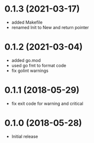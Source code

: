# 0.1.3 (2021-03-17)

- added Makefile
- renamed Init to New and return pointer

# 0.1.2 (2021-03-04)

- added go.mod
- used go fmt to format code
- fix golint warnings

# 0.1.1 (2018-05-29)

- fix exit code for warning and critical

# 0.1.0 (2018-05-28)

- Initial release
